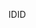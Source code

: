  <span data-ttu-id="f104e-101">ID</span><span class="sxs-lookup"><span data-stu-id="f104e-101">ID</span></span> 